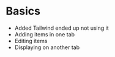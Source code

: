 # Basics
- Added Tailwind ended up not using it
- Adding items in one tab
- Editing items
- Displaying on another tab
